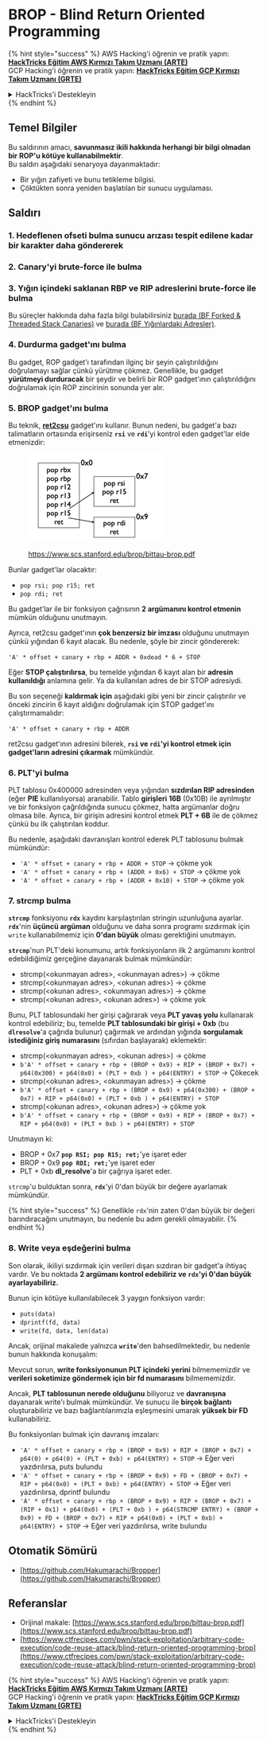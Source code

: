 # BROP - Blind Return Oriented Programming

{% hint style="success" %}
AWS Hacking'i öğrenin ve pratik yapın:<img src="../../.gitbook/assets/arte.png" alt="" data-size="line">[**HackTricks Eğitim AWS Kırmızı Takım Uzmanı (ARTE)**](https://training.hacktricks.xyz/courses/arte)<img src="../../.gitbook/assets/arte.png" alt="" data-size="line">\
GCP Hacking'i öğrenin ve pratik yapın: <img src="../../.gitbook/assets/grte.png" alt="" data-size="line">[**HackTricks Eğitim GCP Kırmızı Takım Uzmanı (GRTE)**<img src="../../.gitbook/assets/grte.png" alt="" data-size="line">](https://training.hacktricks.xyz/courses/grte)

<details>

<summary>HackTricks'i Destekleyin</summary>

* [**abonelik planlarını**](https://github.com/sponsors/carlospolop) kontrol edin!
* **💬 [**Discord grubuna**](https://discord.gg/hRep4RUj7f) veya [**telegram grubuna**](https://t.me/peass) katılın ya da **Twitter'da** 🐦 [**@hacktricks\_live**](https://twitter.com/hacktricks\_live)**'i takip edin.**
* **Hacking ipuçlarını paylaşmak için** [**HackTricks**](https://github.com/carlospolop/hacktricks) ve [**HackTricks Cloud**](https://github.com/carlospolop/hacktricks-cloud) github reposuna PR gönderin.

</details>
{% endhint %}

## Temel Bilgiler

Bu saldırının amacı, **savunmasız ikili hakkında herhangi bir bilgi olmadan bir ROP'u kötüye kullanabilmektir**.\
Bu saldırı aşağıdaki senaryoya dayanmaktadır:

* Bir yığın zafiyeti ve bunu tetikleme bilgisi.
* Çöktükten sonra yeniden başlatılan bir sunucu uygulaması.

## Saldırı

### **1. Hedeflenen ofseti bulma** sunucu arızası tespit edilene kadar bir karakter daha göndererek

### **2. Canary'yi brute-force ile bulma** 

### **3. Yığın içindeki saklanan RBP ve RIP adreslerini brute-force ile bulma** 

Bu süreçler hakkında daha fazla bilgi bulabilirsiniz [burada (BF Forked & Threaded Stack Canaries)](../common-binary-protections-and-bypasses/stack-canaries/bf-forked-stack-canaries.md) ve [burada (BF Yığınlardaki Adresler)](../common-binary-protections-and-bypasses/pie/bypassing-canary-and-pie.md).

### **4. Durdurma gadget'ını bulma**

Bu gadget, ROP gadget'ı tarafından ilginç bir şeyin çalıştırıldığını doğrulamayı sağlar çünkü yürütme çökmez. Genellikle, bu gadget **yürütmeyi durduracak** bir şeydir ve belirli bir ROP gadget'ının çalıştırıldığını doğrulamak için ROP zincirinin sonunda yer alır.

### **5. BROP gadget'ını bulma**

Bu teknik, [**ret2csu**](ret2csu.md) gadget'ını kullanır. Bunun nedeni, bu gadget'a bazı talimatların ortasında erişirseniz **`rsi`** ve **`rdi`**'yi kontrol eden gadget'lar elde etmenizdir:

<figure><img src="../../.gitbook/assets/image (1) (1) (1) (1) (1) (1) (1).png" alt="" width="278"><figcaption><p><a href="https://www.scs.stanford.edu/brop/bittau-brop.pdf">https://www.scs.stanford.edu/brop/bittau-brop.pdf</a></p></figcaption></figure>

Bunlar gadget'lar olacaktır:

* `pop rsi; pop r15; ret`
* `pop rdi; ret`

Bu gadget'lar ile bir fonksiyon çağrısının **2 argümanını kontrol etmenin** mümkün olduğunu unutmayın.

Ayrıca, ret2csu gadget'ının **çok benzersiz bir imzası** olduğunu unutmayın çünkü yığından 6 kayıt alacak. Bu nedenle, şöyle bir zincir göndererek:

`'A' * offset + canary + rbp + ADDR + 0xdead * 6 + STOP`

Eğer **STOP çalıştırılırsa**, bu temelde yığından 6 kayıt alan bir **adresin kullanıldığı** anlamına gelir. Ya da kullanılan adres de bir STOP adresiydi.

Bu son seçeneği **kaldırmak için** aşağıdaki gibi yeni bir zincir çalıştırılır ve önceki zincirin 6 kayıt aldığını doğrulamak için STOP gadget'ını çalıştırmamalıdır:

`'A' * offset + canary + rbp + ADDR`

ret2csu gadget'ının adresini bilerek, **`rsi` ve `rdi`'yi kontrol etmek için gadget'ların adresini çıkarmak** mümkündür.

### 6. PLT'yi bulma

PLT tablosu 0x400000 adresinden veya yığından **sızdırılan RIP adresinden** (eğer **PIE** kullanılıyorsa) aranabilir. Tablo **girişleri** **16B** (0x10B) ile ayrılmıştır ve bir fonksiyon çağrıldığında sunucu çökmez, hatta argümanlar doğru olmasa bile. Ayrıca, bir girişin adresini kontrol etmek **PLT + 6B** ile de çökmez çünkü bu ilk çalıştırılan koddur.

Bu nedenle, aşağıdaki davranışları kontrol ederek PLT tablosunu bulmak mümkündür:

* `'A' * offset + canary + rbp + ADDR + STOP` -> çökme yok
* `'A' * offset + canary + rbp + (ADDR + 0x6) + STOP` -> çökme yok
* `'A' * offset + canary + rbp + (ADDR + 0x10) + STOP` -> çökme yok

### 7. strcmp bulma

**`strcmp`** fonksiyonu **`rdx`** kaydını karşılaştırılan stringin uzunluğuna ayarlar. **`rdx`**'nin **üçüncü argüman** olduğunu ve daha sonra programı sızdırmak için `write` kullanabilmemiz için **0'dan büyük** olması gerektiğini unutmayın.

**`strcmp`**'nun PLT'deki konumunu, artık fonksiyonların ilk 2 argümanını kontrol edebildiğimiz gerçeğine dayanarak bulmak mümkündür:

* strcmp(\<okunmayan adres>, \<okunmayan adres>) -> çökme
* strcmp(\<okunmayan adres>, \<okunan adres>) -> çökme
* strcmp(\<okunan adres>, \<okunmayan adres>) -> çökme
* strcmp(\<okunan adres>, \<okunan adres>) -> çökme yok

Bunu, PLT tablosundaki her girişi çağırarak veya **PLT yavaş yolu** kullanarak kontrol edebiliriz; bu, temelde **PLT tablosundaki bir girişi + 0xb** (bu **`dlresolve`**'a çağrıda bulunur) çağırmak ve ardından yığında **sorgulamak istediğiniz giriş numarasını** (sıfırdan başlayarak) eklemektir:

* strcmp(\<okunmayan adres>, \<okunan adres>) -> çökme
* `b'A' * offset + canary + rbp + (BROP + 0x9) + RIP + (BROP + 0x7) + p64(0x300) + p64(0x0) + (PLT + 0xb ) + p64(ENTRY) + STOP` -> Çökecek
* strcmp(\<okunan adres>, \<okunmayan adres>) -> çökme
* `b'A' * offset + canary + rbp + (BROP + 0x9) + p64(0x300) + (BROP + 0x7) + RIP + p64(0x0) + (PLT + 0xb ) + p64(ENTRY) + STOP`
* strcmp(\<okunan adres>, \<okunan adres>) -> çökme yok
* `b'A' * offset + canary + rbp + (BROP + 0x9) + RIP + (BROP + 0x7) + RIP + p64(0x0) + (PLT + 0xb ) + p64(ENTRY) + STOP`

Unutmayın ki:

* BROP + 0x7 **`pop RSI; pop R15; ret;`**'ye işaret eder
* BROP + 0x9 **`pop RDI; ret;`**'ye işaret eder
* PLT + 0xb **dl\_resolve**'a bir çağrıya işaret eder.

`strcmp`'u bulduktan sonra, **`rdx`**'yi 0'dan büyük bir değere ayarlamak mümkündür.

{% hint style="success" %}
Genellikle `rdx`'nin zaten 0'dan büyük bir değeri barındıracağını unutmayın, bu nedenle bu adım gerekli olmayabilir.
{% endhint %}

### 8. Write veya eşdeğerini bulma

Son olarak, ikiliyi sızdırmak için verileri dışarı sızdıran bir gadget'a ihtiyaç vardır. Ve bu noktada **2 argümanı kontrol edebiliriz ve `rdx`'yi 0'dan büyük ayarlayabiliriz.**

Bunun için kötüye kullanılabilecek 3 yaygın fonksiyon vardır:

* `puts(data)`
* `dprintf(fd, data)`
* `write(fd, data, len(data)`

Ancak, orijinal makalede yalnızca **`write`**'den bahsedilmektedir, bu nedenle bunun hakkında konuşalım:

Mevcut sorun, **write fonksiyonunun PLT içindeki yerini** bilmememizdir ve **verileri soketimize göndermek için bir fd numarasını** bilmememizdir.

Ancak, **PLT tablosunun nerede olduğunu** biliyoruz ve **davranışına** dayanarak write'ı bulmak mümkündür. Ve sunucu ile **birçok bağlantı** oluşturabiliriz ve bazı bağlantılarımızla eşleşmesini umarak **yüksek bir FD** kullanabiliriz.

Bu fonksiyonları bulmak için davranış imzaları:

* `'A' * offset + canary + rbp + (BROP + 0x9) + RIP + (BROP + 0x7) + p64(0) + p64(0) + (PLT + 0xb) + p64(ENTRY) + STOP` -> Eğer veri yazdırılırsa, puts bulundu
* `'A' * offset + canary + rbp + (BROP + 0x9) + FD + (BROP + 0x7) + RIP + p64(0x0) + (PLT + 0xb) + p64(ENTRY) + STOP` -> Eğer veri yazdırılırsa, dprintf bulundu
* `'A' * offset + canary + rbp + (BROP + 0x9) + RIP + (BROP + 0x7) + (RIP + 0x1) + p64(0x0) + (PLT + 0xb ) + p64(STRCMP ENTRY) + (BROP + 0x9) + FD + (BROP + 0x7) + RIP + p64(0x0) + (PLT + 0xb) + p64(ENTRY) + STOP` -> Eğer veri yazdırılırsa, write bulundu

## Otomatik Sömürü

* [https://github.com/Hakumarachi/Bropper](https://github.com/Hakumarachi/Bropper)

## Referanslar

* Orijinal makale: [https://www.scs.stanford.edu/brop/bittau-brop.pdf](https://www.scs.stanford.edu/brop/bittau-brop.pdf)
* [https://www.ctfrecipes.com/pwn/stack-exploitation/arbitrary-code-execution/code-reuse-attack/blind-return-oriented-programming-brop](https://www.ctfrecipes.com/pwn/stack-exploitation/arbitrary-code-execution/code-reuse-attack/blind-return-oriented-programming-brop)

{% hint style="success" %}
AWS Hacking'i öğrenin ve pratik yapın:<img src="../../.gitbook/assets/arte.png" alt="" data-size="line">[**HackTricks Eğitim AWS Kırmızı Takım Uzmanı (ARTE)**](https://training.hacktricks.xyz/courses/arte)<img src="../../.gitbook/assets/arte.png" alt="" data-size="line">\
GCP Hacking'i öğrenin ve pratik yapın: <img src="../../.gitbook/assets/grte.png" alt="" data-size="line">[**HackTricks Eğitim GCP Kırmızı Takım Uzmanı (GRTE)**<img src="../../.gitbook/assets/grte.png" alt="" data-size="line">](https://training.hacktricks.xyz/courses/grte)

<details>

<summary>HackTricks'i Destekleyin</summary>

* [**abonelik planlarını**](https://github.com/sponsors/carlospolop) kontrol edin!
* **💬 [**Discord grubuna**](https://discord.gg/hRep4RUj7f) veya [**telegram grubuna**](https://t.me/peass) katılın ya da **Twitter'da** 🐦 [**@hacktricks\_live**](https://twitter.com/hacktricks\_live)**'i takip edin.**
* **Hacking ipuçlarını paylaşmak için** [**HackTricks**](https://github.com/carlospolop/hacktricks) ve [**HackTricks Cloud**](https://github.com/carlospolop/hacktricks-cloud) github reposuna PR gönderin.

</details>
{% endhint %}
